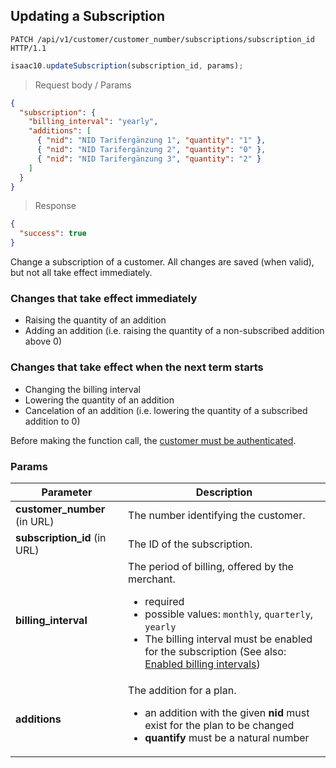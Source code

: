 ## Updating a Subscription

```http
PATCH /api/v1/customer/customer_number/subscriptions/subscription_id HTTP/1.1
```

```javascript
isaac10.updateSubscription(subscription_id, params);
```

> Request body / Params

```json
{
  "subscription": {
    "billing_interval": "yearly",
    "additions": [
      { "nid": "NID Tarifergänzung 1", "quantity": "1" },
      { "nid": "NID Tarifergänzung 2", "quantity": "0" },
      { "nid": "NID Tarifergänzung 3", "quantity": "2" }
    ]
  }
}
```

> Response

```json
{
  "success": true
}
```

Change a subscription of a customer. All changes are saved (when valid), but not all take effect immediately.

### Changes that take effect immediately

-   Raising the quantity of an addition
-   Adding an addition (i.e. raising the quantity of a non-subscribed addition above 0)

### Changes that take effect when the next term starts

-   Changing the billing interval
-   Lowering the quantity of an addition
-   Cancelation of an addition (i.e. lowering the quantity of a subscribed addition to 0)

<aside class="success">
Before making the function call, the <a href="#customer-authentication">customer must be authenticated</a>.
</aside>

### Params

Parameter | Description
----------|-------------
**customer_number** (in URL) | The number identifying the customer.
**subscription_id** (in URL) | The ID of the subscription.
**billing_interval** | The period of billing, offered by the merchant. <ul><li>required</li><li>possible values: `monthly`, `quarterly`, `yearly`</li><li>The billing interval must be enabled for the subscription (See also: [Enabled billing intervals](#enabled-billing-intervals))</li></ul>
**additions** | The addition for a plan. <ul><li>an addition with the given **nid** must exist for the plan to be changed</li><li>**quantify** must be a natural number</li></ul>
